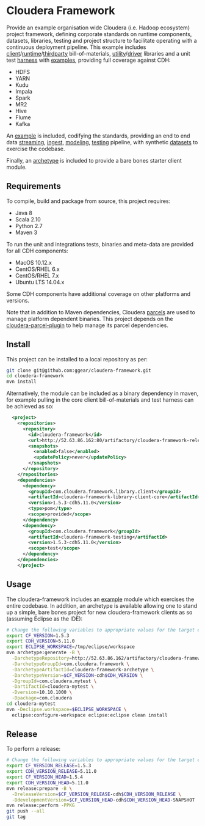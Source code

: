 # Cloudera Framework

Provide an example organisation wide Cloudera (i.e. Hadoop ecosystem) project framework, 
defining corporate standards on runtime components, datasets, libraries, testing and project 
structure to facilitate operating with a continuous deployment pipeline. This example includes 
[client](https://github.com/ggear/cloudera-framework/tree/master/cloudera-framework-library/cloudera-framework-library-client)/[runtime](https://github.com/ggear/cloudera-framework/tree/master/cloudera-framework-library/cloudera-framework-library-runtime)/[thirdparty](https://github.com/ggear/cloudera-framework/tree/master/cloudera-framework-library/cloudera-framework-library-thirdparty)
bill-of-materials,
[utility](https://github.com/ggear/cloudera-framework/tree/master/cloudera-framework-common/src/main/java/com/cloudera/framework/common)/[driver](https://github.com/ggear/cloudera-framework/tree/master/cloudera-framework-common/src/main/java/com/cloudera/framework/common/Driver.java)
libraries and a unit test [harness](https://github.com/ggear/cloudera-framework/tree/master/cloudera-framework-testing/src/main/java/com/cloudera/framework/testing)
with [examples](https://github.com/ggear/cloudera-framework/tree/master/cloudera-framework-testing/src/test/java/com/cloudera/framework/testing/server),
providing full coverage against CDH:

* HDFS
* YARN
* Kudu
* Impala
* Spark
* MR2
* Hive
* Flume
* Kafka

An [example](https://github.com/ggear/cloudera-framework/tree/master/cloudera-framework-example) 
is included, codifying the standards, providing an end to end data 
[streaming](https://github.com/ggear/cloudera-framework/tree/master/cloudera-framework-example/src/main/java/com/cloudera/framework/example/stream), [ingest](https://github.com/ggear/cloudera-framework/tree/master/cloudera-framework-example/src/main/java/com/cloudera/framework/example/ingest), [modeling](https://github.com/ggear/cloudera-framework/tree/master/cloudera-framework-example/src/main/java/com/cloudera/framework/example/model), [testing](https://github.com/ggear/cloudera-framework/tree/master/cloudera-framework-example/src/test/java/com/cloudera/framework/example)
pipeline, with synthetic [datasets](https://github.com/ggear/cloudera-framework/tree/master/cloudera-framework-example/src/test/resources/data/mydataset) 
to exercise the codebase.

Finally, an [archetype](https://github.com/ggear/cloudera-framework/tree/master/cloudera-framework-archetype) 
is included to provide a bare bones starter client module.

## Requirements

To compile, build and package from source, this project requires:

* Java 8
* Scala 2.10
* Python 2.7
* Maven 3

To run the unit and integrations tests, binaries and meta-data are provided for all CDH components:

* MacOS 10.12.x
* CentOS/RHEL 6.x
* CentOS/RHEL 7.x
* Ubuntu LTS 14.04.x

Some CDH components have additional coverage on other platforms and versions.

Note that in addition to Maven dependencies, Cloudera 
[parcels](http://www.cloudera.com/documentation/enterprise/latest/topics/cm_ig_parcels.html) 
are used to manage platform dependent binaries. This project depends on the 
[cloudera-parcel-plugin](https://github.com/ggear/cloudera-parcel/tree/master/cloudera-parcel-plugin) 
to help manage its parcel dependencies.

## Install

This project can be installed to a local repository as per:

```bash
git clone git@github.com:ggear/cloudera-framework.git
cd cloudera-framework
mvn install
```

Alternatively, the module can be included as a binary dependency in maven, for example pulling in the 
core client bill-of-materials and test harness can be achieved as so:

```xml
  <project>
    <repositories>
      <repository>
        <id>cloudera-framework</id>
        <url>http://52.63.86.162:80/artifactory/cloudera-framework-releases</url>
        <snapshots>
          <enabled>false</enabled>
          <updatePolicy>never</updatePolicy>
        </snapshots>
      </repository>
    </repositories>
    <dependencies>
      <dependency>
        <groupId>com.cloudera.framework.library.client</groupId>
        <artifactId>cloudera-framework-library-client-core</artifactId>
        <version>1.5.3-cdh5.11.0</version>
        <type>pom</type>
        <scope>provided</scope>
      </dependency>
      <dependency>
        <groupId>com.cloudera.framework</groupId>
        <artifactId>cloudera-framework-testing</artifactId>
        <version>1.5.3-cdh5.11.0</version>
        <scope>test</scope>
      </dependency>
    </dependencies>
	</project>
```

## Usage

The cloudera-framework includes an 
[example](https://github.com/ggear/cloudera-framework/tree/master/cloudera-framework-example) 
module which exercises the entire codebase. In addition, an archetype is available allowing one to stand 
up a simple, bare bones project for new cloudera-framework clients as so (assuming Eclipse as the IDE):

```bash
# Change the following variables to appropriate values for the target environment
export CF_VERSION=1.5.3
export CDH_VERSION=5.11.0
export ECLIPSE_WORKSPACE=/tmp/eclipse/workspace
mvn archetype:generate -B \
  -DarchetypeRepository=http://52.63.86.162/artifactory/cloudera-framework-releases \
  -DarchetypeGroupId=com.cloudera.framework \
  -DarchetypeArtifactId=cloudera-framework-archetype \
  -DarchetypeVersion=$CF_VERSION-cdh$CDH_VERSION \
  -DgroupId=com.cloudera.mytest \
  -DartifactId=cloudera-mytest \
  -Dversion=10.10.1000 \
  -Dpackage=com.cloudera
cd cloudera-mytest
mvn -Declipse.workspace=$ECLIPSE_WORKSPACE \
  eclipse:configure-workspace eclipse:eclipse clean install
```

## Release

To perform a release:

```bash
# Change the following variables to appropriate values for the target environment
export CF_VERSION_RELEASE=1.5.3
export CDH_VERSION_RELEASE=5.11.0
export CF_VERSION_HEAD=1.5.4
export CDH_VERSION_HEAD=5.11.0
mvn release:prepare -B \
  -DreleaseVersion=$CF_VERSION_RELEASE-cdh$CDH_VERSION_RELEASE \
  -DdevelopmentVersion=$CF_VERSION_HEAD-cdh$CDH_VERSION_HEAD-SNAPSHOT
mvn release:perform -PPKG
git push --all
git tag
```
